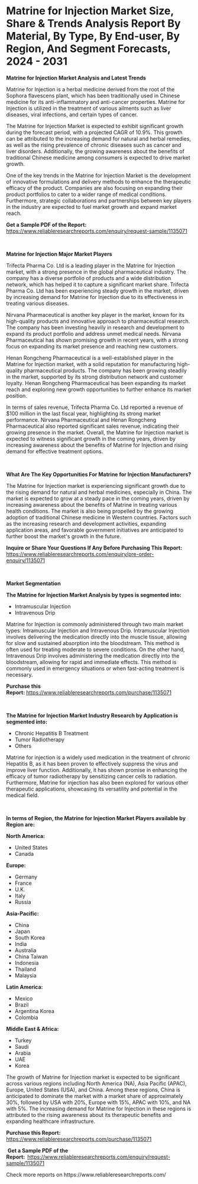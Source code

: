 <p><h1>Matrine for Injection Market Size, Share & Trends Analysis Report By Material, By Type, By End-user, By Region, And Segment Forecasts, 2024 - 2031</h1></p><p><strong>Matrine for Injection Market Analysis and Latest Trends</strong></p>
<p><p>Matrine for Injection is a herbal medicine derived from the root of the Sophora flavescens plant, which has been traditionally used in Chinese medicine for its anti-inflammatory and anti-cancer properties. Matrine for Injection is utilized in the treatment of various ailments such as liver diseases, viral infections, and certain types of cancer.</p><p>The Matrine for Injection Market is expected to exhibit significant growth during the forecast period, with a projected CAGR of 10.9%. This growth can be attributed to the increasing demand for natural and herbal remedies, as well as the rising prevalence of chronic diseases such as cancer and liver disorders. Additionally, the growing awareness about the benefits of traditional Chinese medicine among consumers is expected to drive market growth.</p><p>One of the key trends in the Matrine for Injection Market is the development of innovative formulations and delivery methods to enhance the therapeutic efficacy of the product. Companies are also focusing on expanding their product portfolios to cater to a wider range of medical conditions. Furthermore, strategic collaborations and partnerships between key players in the industry are expected to fuel market growth and expand market reach.</p></p>
<p><strong>Get a Sample PDF of the Report:&nbsp;</strong> <a href="https://www.reliableresearchreports.com/enquiry/request-sample/1135071">https://www.reliableresearchreports.com/enquiry/request-sample/1135071</a></p>
<p>&nbsp;</p>
<p><strong>Matrine for Injection Major Market Players</strong></p>
<p><p>Trifecta Pharma Co. Ltd is a leading player in the Matrine for Injection market, with a strong presence in the global pharmaceutical industry. The company has a diverse portfolio of products and a wide distribution network, which has helped it to capture a significant market share. Trifecta Pharma Co. Ltd has been experiencing steady growth in the market, driven by increasing demand for Matrine for Injection due to its effectiveness in treating various diseases.</p><p>Nirvana Pharmaceutical is another key player in the market, known for its high-quality products and innovative approach to pharmaceutical research. The company has been investing heavily in research and development to expand its product portfolio and address unmet medical needs. Nirvana Pharmaceutical has shown promising growth in recent years, with a strong focus on expanding its market presence and reaching new customers.</p><p>Henan Rongcheng Pharmaceutical is a well-established player in the Matrine for Injection market, with a solid reputation for manufacturing high-quality pharmaceutical products. The company has been growing steadily in the market, supported by its strong distribution network and customer loyalty. Henan Rongcheng Pharmaceutical has been expanding its market reach and exploring new growth opportunities to further enhance its market position.</p><p>In terms of sales revenue, Trifecta Pharma Co. Ltd reported a revenue of $100 million in the last fiscal year, highlighting its strong market performance. Nirvana Pharmaceutical and Henan Rongcheng Pharmaceutical also reported significant sales revenue, indicating their growing presence in the market. Overall, the Matrine for Injection market is expected to witness significant growth in the coming years, driven by increasing awareness about the benefits of Matrine for Injection and rising demand for effective treatment options.</p></p>
<p>&nbsp;</p>
<p><strong>What Are The Key Opportunities For Matrine for Injection Manufacturers?</strong></p>
<p><p>The Matrine for Injection market is experiencing significant growth due to the rising demand for natural and herbal medicines, especially in China. The market is expected to grow at a steady pace in the coming years, driven by increasing awareness about the benefits of Matrine in treating various health conditions. The market is also being propelled by the growing adoption of traditional Chinese medicine in Western countries. Factors such as the increasing research and development activities, expanding application areas, and favorable government initiatives are anticipated to further boost the market's growth in the future.</p></p>
<p><strong>Inquire or Share Your Questions If Any Before Purchasing This Report:</strong> <a href="https://www.reliableresearchreports.com/enquiry/pre-order-enquiry/1135071">https://www.reliableresearchreports.com/enquiry/pre-order-enquiry/1135071</a></p>
<p>&nbsp;</p>
<p><strong>Market Segmentation</strong></p>
<p><strong>The Matrine for Injection Market Analysis by types is segmented into:</strong></p>
<p><ul><li>Intramuscular Injection</li><li>Intravenous Drip</li></ul></p>
<p><p>Matrine for Injection is commonly administered through two main market types: Intramuscular Injection and Intravenous Drip. Intramuscular Injection involves delivering the medication directly into the muscle tissue, allowing for slow and sustained absorption into the bloodstream. This method is often used for treating moderate to severe conditions. On the other hand, Intravenous Drip involves administering the medication directly into the bloodstream, allowing for rapid and immediate effects. This method is commonly used in emergency situations or when fast-acting treatment is necessary.</p></p>
<p><strong>Purchase this Report:&nbsp;</strong><a href="https://www.reliableresearchreports.com/purchase/1135071">https://www.reliableresearchreports.com/purchase/1135071</a></p>
<p>&nbsp;</p>
<p><strong>The Matrine for Injection Market Industry Research by Application is segmented into:</strong></p>
<p><ul><li>Chronic Hepatitis B Treatment</li><li>Tumor Radiotherapy</li><li>Others</li></ul></p>
<p><p>Matrine for injection is a widely used medication in the treatment of chronic Hepatitis B, as it has been proven to effectively suppress the virus and improve liver function. Additionally, it has shown promise in enhancing the efficacy of tumor radiotherapy by sensitizing cancer cells to radiation. Furthermore, Matrine for injection has also been explored for various other therapeutic applications, showcasing its versatility and potential in the medical field.</p></p>
<p>&nbsp;</p>
<p><strong>In terms of Region, the Matrine for Injection Market Players available by Region are:</strong></p>
<p>
    <p> <strong> North America: </strong>
        <ul>
            <li>United States</li>
            <li>Canada</li>
        </ul>
        </p> 
    <p> <strong> Europe: </strong>
        <ul>
            <li>Germany</li>
            <li>France</li>
            <li>U.K.</li>
            <li>Italy</li>
            <li>Russia</li>
        </ul>
        </p> 
    <p> <strong> Asia-Pacific: </strong>
        <ul>
            <li>China</li>
            <li>Japan</li>
            <li>South Korea</li>
            <li>India</li>
            <li>Australia</li>
            <li>China Taiwan</li>
            <li>Indonesia</li>
            <li>Thailand</li>
            <li>Malaysia</li>
        </ul>
        </p> 
    <p> <strong> Latin America: </strong>
        <ul>
            <li>Mexico</li>
            <li>Brazil</li>
            <li>Argentina Korea</li>
            <li>Colombia</li>
        </ul>
        </p> 
    <p> <strong> Middle East & Africa: </strong>
        <ul>
            <li>Turkey</li>
            <li>Saudi</li>
            <li>Arabia</li>
            <li>UAE</li>
            <li>Korea</li>
        </ul>
    </p>
    </p>
<p><p>The growth of Matrine for Injection market is expected to be significant across various regions including North America (NA), Asia Pacific (APAC), Europe, United States (USA), and China. Among these regions, China is anticipated to dominate the market with a market share of approximately 30%, followed by USA with 20%, Europe with 15%, APAC with 10%, and NA with 5%. The increasing demand for Matrine for Injection in these regions is attributed to the rising awareness about its therapeutic benefits and expanding healthcare infrastructure.</p></p>
<p><strong>Purchase this Report: </strong><a href="https://www.reliableresearchreports.com/purchase/1135071">https://www.reliableresearchreports.com/purchase/1135071</a></p>
<p>&nbsp;<strong>Get a Sample PDF of the Report:&nbsp;&nbsp;</strong><a href="https://www.reliableresearchreports.com/enquiry/request-sample/1135071">https://www.reliableresearchreports.com/enquiry/request-sample/1135071</a></p>
<p><strong></strong></p>
<p>Check more reports on https://www.reliableresearchreports.com/</p>